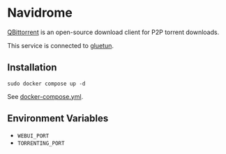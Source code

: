 # Navidrome

[QBittorrent](https://www.qbittorrent.org/) is an open-source download client for P2P torrent downloads.

This service is connected to [gluetun](../gluetun/).

## Installation

```
sudo docker compose up -d
```

See [docker-compose.yml](./docker-compose.yml).

## Environment Variables

- `WEBUI_PORT`
- `TORRENTING_PORT`
